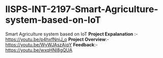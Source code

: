 # llSPS-INT-2197-Smart-Agriculture-system-based-on-IoT
Smart Agriculture system based on IoT
**Project Expalanation** :-              https://youtu.be/p4hxfNniJ_o
**Project Overview**:-                   https://youtu.be/WyWJAszAiqY
**Feedback**:-                           https://youtu.be/wxqHNI8gQUA
